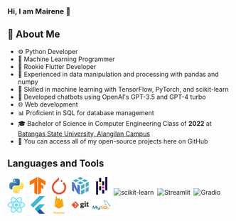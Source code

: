 ### Hi, I am Mairene 👋

## 💭 About Me 
- ⚙️ Python Developer
- 🤖 Machine Learning Programmer
- 🧠 Rookie Flutter Developer
- 🧩 Experienced in data manipulation and processing with pandas and numpy
- 🚀 Skilled in machine learning with TensorFlow, PyTorch, and scikit-learn
- 💬 Developed chatbots using OpenAI's GPT-3.5 and GPT-4 turbo
- 🌐 Web development 
- 📊 Proficient in SQL for database management
- 🎓 Bachelor of Science in Computer Engineering Class of **2022** at [Batangas State University, Alangilan Campus](https://batstate-u.edu.ph)
- 📂 You can access all of my open-source projects here on GitHub

## Languages and Tools
<div>
  <img src="https://github.com/devicons/devicon/blob/master/icons/python/python-original.svg" title="Python" alt="Python" width="40" height="40"/>&nbsp;
  <img src="https://github.com/devicons/devicon/blob/master/icons/tensorflow/tensorflow-original.svg" title="TensorFlow" alt="TensorFlow" width="40" height="40"/>&nbsp;
  <img src="https://github.com/devicons/devicon/blob/master/icons/pytorch/pytorch-original.svg" title="PyTorch" alt="PyTorch" width="40" height="40"/>&nbsp;
  <img src="https://github.com/devicons/devicon/blob/master/icons/numpy/numpy-original.svg" title="NumPy" alt="NumPy" width="40" height="40"/>&nbsp;
  <img src="https://github.com/devicons/devicon/blob/master/icons/pandas/pandas-original.svg" title="Pandas" alt="Pandas" width="40" height="40"/>&nbsp;
  <img src="https://github.com/devicons/devicon/blob/master/icons/scikit-learn/scikit-learn-original.svg" title="scikit-learn" alt="scikit-learn" width="40" height="40"/>&nbsp;
  <img src="https://streamlit.io/images/brand/streamlit-mark-color.svg" title="Streamlit" alt="Streamlit" width="40" height="40"/>&nbsp;
  <img src="https://raw.githubusercontent.com/gradio-app/gradio/main/assets/logo-light.png" title="Gradio" alt="Gradio" width="40" height="40"/>&nbsp;
  <img src="https://github.com/devicons/devicon/blob/master/icons/react/react-original.svg" title="React" alt="React" width="40" height="40"/>&nbsp;
  <img src="https://github.com/devicons/devicon/blob/master/icons/flutter/flutter-original.svg" title="Flutter" alt="Flutter" width="40" height="40"/>&nbsp;
  <img src="https://github.com/devicons/devicon/blob/master/icons/firebase/firebase-plain-wordmark.svg" title="Firebase" alt="Firebase" width="40" height="40"/>&nbsp;
  <img src="https://github.com/devicons/devicon/blob/master/icons/git/git-original-wordmark.svg" title="Git" alt="Git" width="40" height="40"/>&nbsp;
  <img src="https://github.com/devicons/devicon/blob/master/icons/mysql/mysql-original-wordmark.svg" title="SQL" alt="SQL" width="40" height="40"/>
</div>
